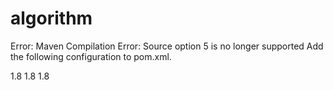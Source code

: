 # algorithm

Error: Maven Compilation Error: Source option 5 is no longer supported
Add the following configuration to pom.xml.

<properties>
       <java.version>1.8</java.version>
       <maven.compiler.source>1.8</maven.compiler.source>
       <maven.compiler.target>1.8</maven.compiler.target>
</properties>
